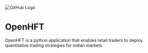 ![GitHub Logo](https://github.com/user-attachments/assets/f40fbe60-d826-49f2-859f-71e296c96a25)
# OpenHFT

OpenHFT is a python application that enables retail traders to deploy quantitative trading strategies for indian markets
